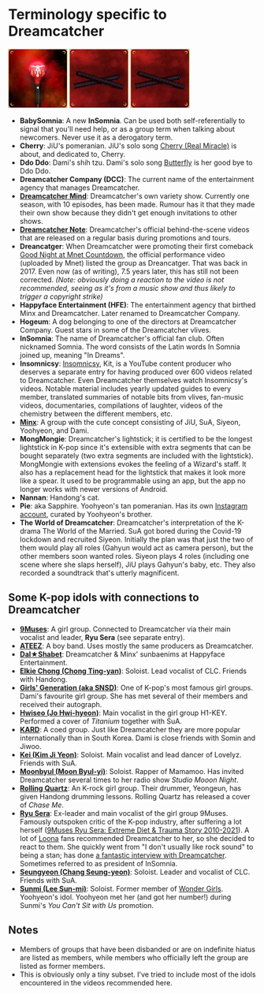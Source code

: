 # Terminology specific to Dreamcatcher

![MongMongie](images/mongmongie.g.jpg) ![MongMongie (Extensions)](images/mongmongie_extension.g.jpg) ![MongMongie replacement head](images/mongmongie_extension.g.jpg)

* **BabySomnia**: A new **InSomnia**. Can be used both self-referentially to signal that you'll need help, or as a group term when talking about newcomers. Never use it as a derogatory term.
* **Cherry**: JiU's pomeranian. JiU's solo song [Cherry (Real Miracle)](https://www.youtube.com/watch?v=2L0q-nWS1xA) is about, and dedicated to, Cherry.
* **Ddo Ddo**: Dami's shih tzu. Dami's solo song [Butterfly](https://www.youtube.com/watch?v=w8Tfb2R_-DY) is her good bye to Ddo Ddo.
* **Dreamcatcher Company (DCC)**: The current name of the entertainment agency that manages Dreamcatcher.
* **[Dreamcatcher Mind](https://www.youtube.com/playlist?list=PLmNaKWy1cIoF57e1tG9BTdbHv1sOIGllr)**: Dreamcatcher's own variety show. Currently
  one season, with 10 episodes, has been made. Rumour has it that they made their own show because they didn't get enough invitations to other shows.
* **[Dreamcatcher Note](https://www.youtube.com/playlist?list=PLmNaKWy1cIoF84UDSoRR7mhwTVJ3EVp6w)**: Dreamcatcher's official behind-the-scene videos that are released on a regular basis during promotions and tours.
* **Dreancatger**: When Dreamcatcher were promoting their first comeback [Good Night at Mnet Countdown](https://www.youtube.com/watch?v=IyK13KctCY8), the official performance video (uploaded by Mnet) listed the group as Dreancatger.
  That was back in 2017. Even now (as of writing), 7.5 years later, this has still not been corrected. *(Note: obviously doing a reaction to the video is not recommended, seeing as it's from a music show and thus likely to trigger a copyright strike)*
* **Happyface Entertainment (HFE)**: The entertainment agency that birthed Minx and Dreamcatcher. Later renamed to Dreamcatcher Company.
* **Hogeum**: A dog belonging to one of the directors at Dreamcatcher Company. Guest stars in some of the Dreamcatcher vlives.
* **InSomnia**: The name of Dreamcatcher's official fan club. Often nicknamed Somnia. The word consists of the Latin words In Somnia joined up, meaning "In Dreams".
* **Insomnicsy**: [Insomnicsy](https://www.youtube.com/@insomnicsy), Kit, is a YouTube content producer who deserves a separate entry for having produced over 600 videos related to Dreamcatcher.
  Even Dreamcatcher themselves watch Insomnicsy's videos. Notable material includes yearly updated guides to every member, translated summaries of notable bits from vlives,
  fan-music videos, documentaries, compilations of laughter, videos of the chemistry between the different members, etc.
* **[Minx](A_brief_history_of_Minx.md)**: A group with the cute concept consisting of JiU, SuA, Siyeon, Yoohyeon, and Dami.
* **MongMongie**: Dreamcatcher's lightstick; it is certified to be the longest lightstick in K-pop since it's extensible with extra segments
  that can be bought separately (two extra segments are included with the lightstick). MongMongie with extensions evokes the feeling of
  a Wizard's staff. It also has a replacement head for the lightstick that makes it look more like a spear. It used to be programmable using
  an app, but the app no longer works with newer versions of Android.
* **Nannan**: Handong's cat.
* **Pie**: aka Sapphire. Yoohyeon's tan pomeranian. Has its own [Instagram account](https://www.instagram.com/havesomepiee/), curated by Yoohyeon's brother.
* **The World of Dreamcatcher**: Dreamcatcher's interpretation of the K-drama The World of the Married.
  SuA got bored during the Covid-19 lockdown and recruited Siyeon. Initially the plan was that just the two of them would play all roles (Gahyun would act as camera person),
  but the other members soon wanted roles. Siyeon plays 4 roles (including one scene where she slaps herself), JiU plays Gahyun's baby, etc.
  They also recorded a soundtrack that's utterly magnificent.

## Some K-pop idols with connections to Dreamcatcher

* **[9Muses](https://9-muses.fandom.com/wiki/9MUSES)**: A girl group. Connected to Dreamcatcher via their main vocalist and leader, **Ryu Sera** (see separate entry).
* **[ATEEZ](https://atiny.fandom.com/wiki/ATEEZ)**: A boy band. Uses mostly the same producers as Dreamcatcher.
* **[Dal★Shabet](https://dalshabet.fandom.com/wiki/Dalshabet_Wiki)**: Dreamcatcher & Minx' sunbaenims at Happyface Entertainment.
* **[Elkie Chong (Chong Ting-yan)](https://crystalclearclc.fandom.com/wiki/Elkie)**: Soloist. Lead vocalist of CLC. Friends with Handong.
* **[Girls' Generation (aka SNSD)](https://girls-generation.fandom.com/wiki/Girls%27_Generation)**: One of K-pop's most famous girl groups. Dami's favourite girl group. She has met several of their members and received their autograph.
* **[Hwiseo (Jo Hwi-hyeon)](https://h1-key.fandom.com/wiki/Hwiseo)**: Main vocalist in the girl group H1-KEY. Performed a cover of *Titanium* together with SuA.
* **[KARD](https://kard.fandom.com/wiki/KARD)**: A coed group. Just like Dreamcatcher they are more popular internationally than in South Korea. Dami is close friends with Somin and Jiwoo.
* **[Kei (Kim Ji Yeon)](https://lovelyz.fandom.com/wiki/Kei)**: Soloist. Main vocalist and lead dancer of Lovelyz. Friends with SuA.
* **[Moonbyul (Moon Byul-yi)](https://mamamoo.fandom.com/wiki/Moon_Byul)**: Soloist. Rapper of Mamamoo. Has invited Dreamcatcher several times to her radio show *Studio Mooon Night*.
* **[Rolling Quartz](https://kindie.fandom.com/wiki/Rolling_Quartz)**: An K-rock girl group. Their drummer, Yeongeun, has given Handong drumming lessons. Rolling Quartz has released a cover of *Chase Me*.
* **[Ryu Sera](https://www.youtube.com/@TheRyuSera)**: Ex-leader and main vocalist of the girl group 9Muses. Famously outspoken critic of the K-pop industry, after suffering a lot herself ([9Muses Ryu Sera: Extreme Diet & Trauma Story 2010-2021](https://www.youtube.com/watch?v=I99JYtot560)).
  A lot of [Loona](https://loonatheworld.fandom.com/wiki/LOONA) fans recommended Dreamcatcher to her, so she decided to react to them. She quickly went from "I don't usually like rock sound" to being a stan;
  has done [a fantastic interview with Dreamcatcher](https://www.youtube.com/watch?v=P3lxO6LqzSc). Sometimes referred to as president of InSomnia.
* **[Seungyeon (Chang Seung-yeon)](https://crystalclearclc.fandom.com/wiki/Seungyeon)**: Soloist. Leader and vocalist of CLC. Friends with SuA.
* **[Sunmi (Lee Sun-mi)](https://sun-mi.fandom.com/wiki/Sunmi)**: Soloist. Former member of [Wonder Girls](https://kpop.fandom.com/wiki/Wonder_Girls). Yoohyeon's idol. Yoohyeon met her (and got her number!) during Sunmi's *You Can't Sit with Us* promotion.

## Notes

* Members of groups that have been disbanded or are on indefinite hiatus are listed as members, while members who officially left the group are listed as former members.
* This is obviously only a tiny subset. I've tried to include most of the idols encountered in the videos recommended here.
